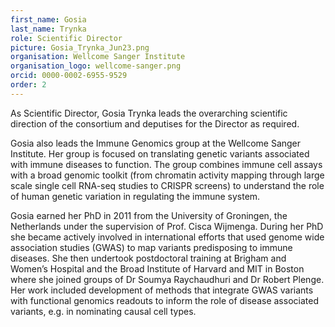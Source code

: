```yaml
---
first_name: Gosia
last_name: Trynka
role: Scientific Director
picture: Gosia_Trynka_Jun23.png
organisation: Wellcome Sanger Institute
organisation_logo: wellcome-sanger.png
orcid: 0000-0002-6955-9529
order: 2
---
```


As Scientific Director, Gosia Trynka leads the overarching scientific direction of the consortium and deputises for the Director as required.

Gosia also leads the Immune Genomics group at the Wellcome Sanger Institute. Her group is focused on translating genetic variants associated with immune diseases to function. The group combines immune cell assays with a broad genomic toolkit (from chromatin activity mapping through large scale single cell RNA-seq studies to CRISPR screens) to understand the role of human genetic variation in regulating the immune system. 

Gosia earned her PhD in 2011 from the University of Groningen, the Netherlands under the supervision of Prof. Cisca Wijmenga. During her PhD she became actively involved in international efforts that used genome wide association studies (GWAS) to map variants predisposing to immune diseases. She then undertook postdoctoral training at Brigham and Women’s Hospital and the Broad Institute of Harvard and MIT in Boston where she joined groups of Dr Soumya Raychaudhuri and Dr Robert Plenge. Her work included development of methods that integrate GWAS variants with functional genomics readouts to inform the role of disease associated variants, e.g. in nominating causal cell types.
